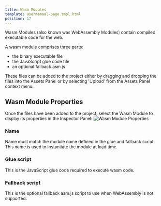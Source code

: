```yaml
---
title: Wasm Modules
template: usermanual-page.tmpl.html
position: 17
---
```


Wasm Modules (also known was WebAssembly Modules) contain compiled executable code for the web.

A wasm module comprises three parts:
* the binary executable file
* the JavaScript glue code file
* an optional fallback asm.js

These files can be added to the project either by dragging and dropping the files into the Assets Panel or by selecting 'Upload' from the Assets Panel context menu.

## Wasm Module Properties

Once the files have been added to the project, select the Wasm Module to display its properties in the Inspector Panel:
![Wasm Module Properties][1]

### Name
Name must match the module name defined in the glue and fallback script. This name is used to instantiate the module at load time.

### Glue script
This is the JavaScript glue code required to execute wasm code.

### Fallback script
This is the optional fallback asm.js script to use when WebAssembly is not supported.

[1]: /images/user-manual/assets/wasm-module.png
